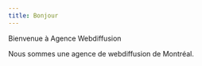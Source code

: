 ```yaml
---
title: Bonjour
---
```

Bienvenue à Agence Webdiffusion

Nous sommes une agence de webdiffusion de Montréal.
